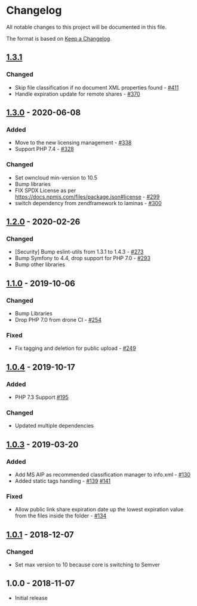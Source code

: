 # Changelog

All notable changes to this project will be documented in this file.

The format is based on [Keep a Changelog](http://keepachangelog.com/en/1.0.0/).

## [1.3.1]

### Changed

- Skip file classification if no document XML properties found - [#411](https://github.com/owncloud/files_classifier/issues/411)
- Handle expiration update for remote shares - [#370](https://github.com/owncloud/files_classifier/pull/370)

## [1.3.0] - 2020-06-08

### Added

- Move to the new licensing management - [#338](https://github.com/owncloud/files_classifier/issues/338)
- Support PHP 7.4 - [#328](https://github.com/owncloud/files_classifier/issues/328)

### Changed

- Set owncloud min-version to 10.5
- Bump libraries
- FIX SPDX License as per https://docs.npmjs.com/files/package.json#license - [#299](https://github.com/owncloud/files_classifier/issues/299)
- switch dependency from zendframework to laminas - [#300](https://github.com/owncloud/files_classifier/issues/300)

## [1.2.0] - 2020-02-26

### Changed

- [Security] Bump eslint-utils from 1.3.1 to 1.4.3 - [#273](https://github.com/owncloud/files_classifier/issues/273)
- Bump Symfony to 4.4, drop support for PHP 7.0 - [#293](https://github.com/owncloud/files_classifier/issues/293)
- Bump other libraries

## [1.1.0] - 2019-10-06

### Changed

- Bump Libraries
- Drop PHP 7.0 from drone CI - [#254](https://github.com/owncloud/files_classifier/issues/254)

### Fixed

- Fix tagging and deletion for public upload - [#249](https://github.com/owncloud/files_classifier/issues/249)

## [1.0.4] - 2019-10-17

### Added

- PHP 7.3 Support [#195](https://github.com/owncloud/files_classifier/pull/195)

### Changed

- Updated multiple dependencies

## [1.0.3] - 2019-03-20

### Added

- Add MS AIP as recommended classification manager to info.xml - [#130](https://github.com/owncloud/files_classifier/issues/130)
- Added static tags handling - [#139](https://github.com/owncloud/files_classifier/issues/139) [#141](https://github.com/owncloud/files_classifier/pull/141)

### Fixed

- Allow public link share expiration date up the lowest expiration value from the files inside the folder - [#134](https://github.com/owncloud/files_classifier/issues/134)

## [1.0.1] - 2018-12-07

### Changed

- Set max version to 10 because core is switching to Semver

## 1.0.0 - 2018-11-07

- Initial release

[Unreleased]: https://github.com/owncloud/files_classifier/compare/v1.3.0...master
[1.3.1]: https://github.com/owncloud/files_classifier/compare/v1.3.0...v1.3.1
[1.3.0]: https://github.com/owncloud/files_classifier/compare/v1.2.0...v1.3.0
[1.2.0]: https://github.com/owncloud/files_classifier/compare/v1.1.0...v1.2.0
[1.1.0]: https://github.com/owncloud/files_classifier/compare/v1.0.4...v1.1.0
[1.0.4]: https://github.com/owncloud/files_classifier/compare/v1.0.3...v1.0.4
[1.0.3]: https://github.com/owncloud/files_classifier/compare/v1.0.1...v1.0.3
[1.0.1]: https://github.com/owncloud/files_classifier/compare/v1.0.0...v1.0.1
